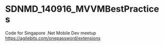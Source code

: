 # SDNMD_140916_MVVMBestPractices
Code for Singapore .Net Mobile Dev meetup https://agilebits.com/onepassword/extensions
